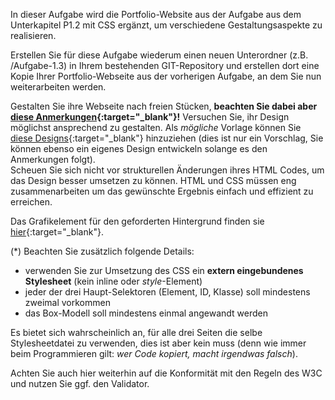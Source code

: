 In dieser Aufgabe wird die Portfolio-Website aus der Aufgabe aus dem Unterkapitel P1.2 mit CSS ergänzt, um verschiedene Gestaltungsaspekte zu realisieren.

Erstellen Sie für diese Aufgabe wiederum einen neuen Unterordner (z.B. /Aufgabe-1.3) in Ihrem bestehenden GIT-Repository und erstellen dort eine Kopie Ihrer Portfolio-Webseite aus der vorherigen Aufgabe, an dem Sie nun weiterarbeiten werden.

Gestalten Sie ihre Webseite nach freien Stücken, **beachten Sie dabei aber [diese Anmerkungen](https://github.com/gabriel-rausch/EIA1-Material/blob/master/L03/task_material/Anmerkungen.pdf){:target="_blank"}!** Versuchen Sie, ihr Design möglichst ansprechend zu gestalten. Als *mögliche* Vorlage können Sie [diese Designs](https://github.com/gabriel-rausch/EIA1-Material/tree/master/L03/task_material/screenshots){:target="_blank"} hinzuziehen (dies ist nur ein Vorschlag, Sie können ebenso ein eigenes Design entwickeln solange es den Anmerkungen folgt).  
Scheuen Sie sich nicht vor strukturellen Änderungen ihres HTML Codes, um das Design besser umsetzen zu können. 
HTML und CSS müssen eng zusammenarbeiten um das gewünschte Ergebnis einfach und effizient zu erreichen.  

Das Grafikelement für den geforderten Hintergrund finden sie [hier](https://github.com/gabriel-rausch/EIA1-Material/blob/master/L03/task_material/images/bg.png){:target="_blank"}.

(*) Beachten Sie zusätzlich folgende Details:
- verwenden Sie zur Umsetzung des CSS ein **extern eingebundenes Stylesheet** (kein inline oder *style*-Element)
- jeder der drei Haupt-Selektoren (Element, ID, Klasse) soll mindestens zweimal vorkommen
- das Box-Modell soll mindestens einmal angewandt werden

Es bietet sich wahrscheinlich an, für alle drei Seiten die selbe Stylesheetdatei zu verwenden, dies ist aber kein muss (denn wie immer beim Programmieren gilt: *wer Code kopiert, macht irgendwas falsch*).

Achten Sie auch hier weiterhin auf die Konformität mit den Regeln des W3C und nutzen Sie ggf. den Validator.
